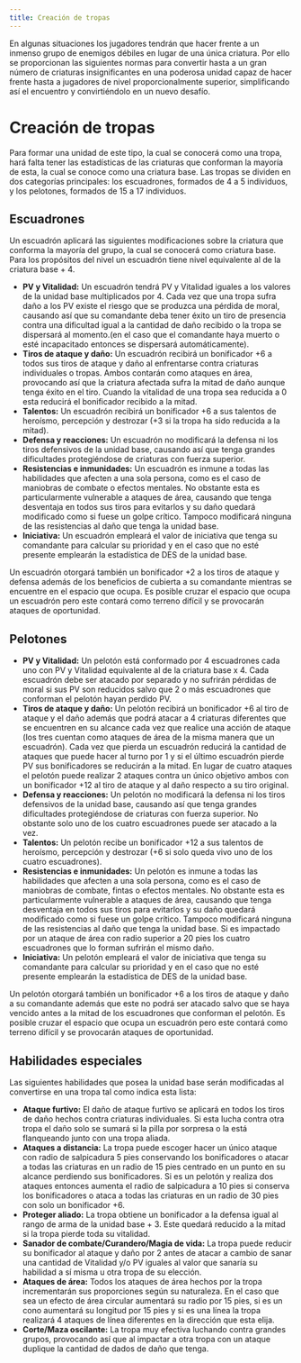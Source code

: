 ```yaml
---
title: Creación de tropas
---
```


En algunas situaciones los jugadores tendrán que hacer frente a un inmenso grupo de enemigos débiles en lugar de una única criatura. Por ello se proporcionan las siguientes normas para convertir hasta a un gran número de criaturas insignificantes en una poderosa unidad capaz de hacer frente hasta a jugadores de nivel proporcionalmente superior, simplificando así el encuentro y convirtiéndolo en un nuevo desafío.

# Creación de tropas

Para formar una unidad de este tipo, la cual se conocerá como una tropa, hará falta tener las estadísticas de las criaturas que conforman la mayoría de esta, la cual se conoce como una criatura base. Las tropas se dividen en dos categorías principales: los escuadrones, formados de 4 a 5 individuos, y los pelotones, formados de 15 a 17 individuos. 

## Escuadrones

Un escuadrón aplicará las siguientes modificaciones sobre la criatura que conforma la mayoría del grupo, la cual se conocerá como criatura base. Para los propósitos del nivel un escuadrón tiene nivel equivalente al de la criatura base + 4.

- **PV y Vitalidad:** Un escuadrón tendrá PV y Vitalidad iguales a los valores de la unidad base multiplicados por 4. Cada vez que una tropa sufra daño a los PV existe el riesgo que se produzca una pérdida de moral, causando así que su comandante deba tener éxito un tiro de presencia contra una dificultad igual a la cantidad de daño recibido o la tropa se dispersará al momento.(en el caso que el comandante haya muerto o esté incapacitado entonces se dispersará automáticamente).
- **Tiros de ataque y daño:** Un escuadrón recibirá un bonificador +6 a todos sus tiros de ataque y daño al enfrentarse contra criaturas individuales o tropas. Ambos contarán como ataques en área, provocando así que la criatura afectada sufra la mitad de daño aunque tenga éxito en el tiro. Cuando la vitalidad de una tropa sea reducida a 0 esta reducirá el bonificador recibido a la mitad.
- **Talentos:** Un escuadrón recibirá un bonificador +6 a sus talentos de heroísmo, percepción y destrozar (+3 si la tropa ha sido reducida a la mitad). 
- **Defensa y reacciones:** Un escuadrón no modificará la defensa ni los tiros defensivos de la unidad base, causando así que tenga grandes dificultades protegiéndose de criaturas con fuerza superior.
- **Resistencias e inmunidades:** Un escuadrón es inmune a todas las habilidades que afecten a una sola persona, como es el caso de maniobras de combate o efectos mentales. No obstante esta es particularmente vulnerable a ataques de área, causando que tenga desventaja en todos sus tiros para evitarlos y su daño quedará modificado como si fuese un golpe crítico. Tampoco modificará ninguna de las resistencias al daño que tenga la unidad base.
- **Iniciativa:** Un escuadrón empleará el valor de iniciativa que tenga su comandante para calcular su prioridad y en el caso que no esté presente emplearán la estadística de DES de la unidad base.

Un escuadrón otorgará también un bonificador +2 a los tiros de ataque y defensa además de los beneficios de cubierta a su comandante mientras se encuentre en el espacio que ocupa. Es posible cruzar el espacio que ocupa un escuadrón pero este contará como terreno difícil y se provocarán ataques de oportunidad.

## Pelotones

- **PV y Vitalidad:** Un pelotón está conformado por 4 escuadrones cada uno con PV y Vitalidad equivalente al de la criatura base x 4. Cada escuadrón debe ser atacado por separado y no sufrirán pérdidas de moral si sus PV son reducidos salvo que 2 o más escuadrones que conforman el pelotón hayan perdido PV.
- **Tiros de ataque y daño:** Un pelotón recibirá un bonificador +6 al tiro de ataque y el daño además que podrá atacar a 4 criaturas diferentes que se encuentren en su alcance cada vez que realice una acción de ataque (los tres cuentan como ataques de área de la misma manera que un escuadrón). Cada vez que pierda un escuadrón reducirá la cantidad de ataques que puede hacer al turno por 1 y si el último escuadrón pierde PV sus bonificadores se reducirán a la mitad. En lugar de cuatro ataques el pelotón puede realizar 2 ataques contra un único objetivo ambos con un bonificador +12 al tiro de ataque y al daño respecto a su tiro original.
- **Defensa y reacciones:** Un pelotón no modificará la defensa ni los tiros defensivos de la unidad base, causando así que tenga grandes dificultades protegiéndose de criaturas con fuerza superior. No obstante solo uno de los cuatro escuadrones puede ser atacado a la vez.
- **Talentos:** Un pelotón recibe un bonificador +12 a sus talentos de heroísmo, percepción y destrozar (+6 si solo queda vivo uno de los cuatro escuadrones).
- **Resistencias e inmunidades:** Un pelotón es inmune a todas las habilidades que afecten a una sola persona, como es el caso de maniobras de combate, fintas o efectos mentales. No obstante esta es particularmente vulnerable a ataques de área, causando que tenga desventaja en todos sus tiros para evitarlos y su daño quedará modificado como si fuese un golpe crítico. Tampoco modificará ninguna de las resistencias al daño que tenga la unidad base. Si es impactado por un ataque de área con radio superior a 20 pies los cuatro escuadrones que lo forman sufrirán el mismo daño.
- **Iniciativa:** Un pelotón empleará el valor de iniciativa que tenga su comandante para calcular su prioridad y en el caso que no esté presente emplearán la estadística de DES de la unidad base.

Un pelotón otorgará también un bonificador +6 a los tiros de ataque y daño a su comandante además que este no podrá ser atacado salvo que se haya vencido antes a la mitad de los escuadrones que conforman el pelotón. Es posible cruzar el espacio que ocupa un escuadrón pero este contará como terreno difícil y se provocarán ataques de oportunidad.

## Habilidades especiales

Las siguientes habilidades que posea la unidad base serán modificadas al convertirse en una tropa tal como indica esta lista:

- **Ataque furtivo:** El daño de ataque furtivo se aplicará en todos los tiros de daño hechos contra criaturas individuales. Si esta lucha contra otra tropa el daño solo se sumará si la pilla por sorpresa o la está flanqueando junto con una tropa aliada.
- **Ataques a distancia:** La tropa puede escoger hacer un único ataque con radio de salpicadura 5 pies conservando los bonificadores o atacar a todas las criaturas en un radio de 15 pies centrado en un punto en su alcance perdiendo sus bonificadores. Si es un pelotón y realiza dos ataques entonces aumenta el radio de salpicadura a 10 pies si conserva los bonificadores o ataca a todas las criaturas en un radio de 30 pies con solo un bonificador +6.
- **Proteger aliado:** La tropa obtiene un bonificador a la defensa igual al rango de arma de la unidad base + 3. Este quedará reducido a la mitad si la tropa pierde toda su vitalidad.
- **Sanador de combate/Curandero/Magia de vida:** La tropa puede reducir su bonificador al ataque y daño por 2 antes de atacar a cambio de sanar una cantidad de Vitalidad y/o PV iguales al valor que sanaría su habilidad a sí misma u otra tropa de su elección.
- **Ataques de área:** Todos los ataques de área hechos por la tropa incrementarán sus proporciones según su naturaleza. En el caso que sea un efecto de área circular aumentará su radio por 15 pies, si es un cono aumentará su longitud por 15 pies y si es una línea la tropa realizará 4 ataques de línea diferentes en la dirección que esta elija.
- **Corte/Maza oscilante:** La tropa muy efectiva luchando contra grandes grupos, provocando así que al impactar a otra tropa con un ataque duplique la cantidad de dados de daño que tenga.

